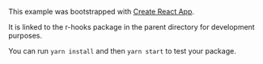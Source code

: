 This example was bootstrapped with [Create React App](https://github.com/facebook/create-react-app).

It is linked to the r-hooks package in the parent directory for development purposes.

You can run `yarn install` and then `yarn start` to test your package.
